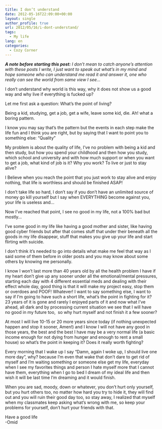 ```yaml
---
title: I don’t understand
date: 2012-05-16T22:09:00+00:00
layout: single
author_profile: true
url: 2012/05/16/i-dont-understand/
tags:
  - My life
lang: en
categories: 
  - Cozy Corner
---
```

_**A note before starting this post:** I don’t mean to catch anyone’s attention with these posts I write, I just want to speak out what’s in my mind and hope someone who can understand me read it and answer it, one who really can see the world from same view I see…_

I don’t understand why world is this way, why it does not show us a good way and why live if everything is fucked up?

Let me first ask a question: What’s the point of living?

Being a kid, studying, get a job, get a wife, leave some kid, die. Ah! what a boring pattern.

I know you may say that’s the pattern but the events in each step make the life fun and I think you are right, but by saying that I want to point you to something else: “Quality”

My problem is about the quality of life, I’ve no problem with being a kid and then study, but how you spend your childhood and then how you study, which school and university and with how much support or when you want to get a job, what kind of job is it? Why you work? To live or just to stay alive?

I Believe when you reach the point that you just work to stay alive and enjoy nothing, that life is worthless and should be finished ASAP!

I don’t take life so hard, I don’t say if you don’t have an unlimited source of money go kill yourself but I say when EVERYTHING become against you, your life is useless and…

Now I’ve reached that point, I see no good in my life, not a 100% bad but mostly…

I’ve some good in my life like having a good mother and sister, like having good cyber friends but after that comes stuff that under their beneath all the goods in my life disappear, stuff that makes you give up your life and start flirting with suicide.

I don’t think it’s needed to go into details what make me feel that way as I said some of them before in older posts and you may know about some others by knowing me personally.

I know I won’t last more than 40 years old by all the health problem I have if my heart don’t give up any sooner under all the emotional/mental pressures, starting each day with 4 different essential meds and dealing with their effect whole day, good thing is that it will make my project easy, stop them or overdoes and POOF! Whatever! I want to say something else, I want to say if I’m going to have such a short life, what’s the point in fighting for it? 23 years of it is gone and rarely I enjoyed parts of it and now what I’ve ahead, all dark and by processing current situation we see that I will have no good in my future too,  so why hurt myself and not finish it a few sooner?

At most I will live 10-15 or 20 more years since today (if nothing unexpected happen and stop it sooner, Amen!) and I know I will not have any good in those years, the best and the best I have may be a very normal life (a basic income enough for not dying from hunger and enough to rent a small house) so what’s the point in keeping it? Does it really worth fighting?

Every morning that I wake up I say “Damn, again I woke up, I should live one more day”, why? because I’m even that wake that don’t dare to get rid of myself and I’m waiting something or someone else get my life, everyday when I see my favorites things and person I hate myself more that I cannot have them, everything when I go to bed I dream of my ideal life and then wish it will be last time I’m dreaming and it would finish.

When you are sad, moody, down or whatever, you don’t hurt only yourself, but you hurt others too, no matter how hard you try to hide it, they will find out and you will ruin their good day too, so stay away, I realized that myself when my classmates keep asking what’s wrong with me, so keep your problems for yourself, don’t hurt your friends with that.

Have a good life  
-Omid